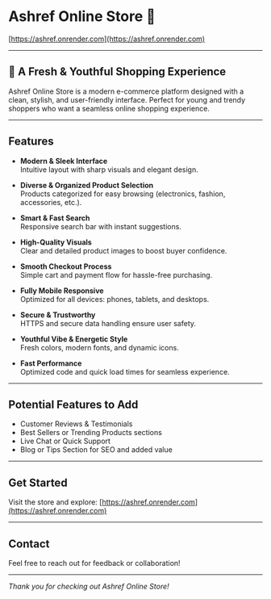# Ashref Online Store 🚀

[https://ashref.onrender.com](https://ashref.onrender.com)

---

## 🌟 A Fresh & Youthful Shopping Experience

Ashref Online Store is a modern e-commerce platform designed with a clean, stylish, and user-friendly interface. Perfect for young and trendy shoppers who want a seamless online shopping experience.

---

## Features

- **Modern & Sleek Interface**  
  Intuitive layout with sharp visuals and elegant design.

- **Diverse & Organized Product Selection**  
  Products categorized for easy browsing (electronics, fashion, accessories, etc.).

- **Smart & Fast Search**  
  Responsive search bar with instant suggestions.

- **High-Quality Visuals**  
  Clear and detailed product images to boost buyer confidence.

- **Smooth Checkout Process**  
  Simple cart and payment flow for hassle-free purchasing.

- **Fully Mobile Responsive**  
  Optimized for all devices: phones, tablets, and desktops.

- **Secure & Trustworthy**  
  HTTPS and secure data handling ensure user safety.

- **Youthful Vibe & Energetic Style**  
  Fresh colors, modern fonts, and dynamic icons.

- **Fast Performance**  
  Optimized code and quick load times for seamless experience.

---

## Potential Features to Add

- Customer Reviews & Testimonials  
- Best Sellers or Trending Products sections  
- Live Chat or Quick Support  
- Blog or Tips Section for SEO and added value

---

## Get Started

Visit the store and explore: [https://ashref.onrender.com](https://ashref.onrender.com)

---

## Contact

Feel free to reach out for feedback or collaboration!

---

*Thank you for checking out Ashref Online Store!*
